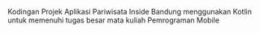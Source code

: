 Kodingan Projek Aplikasi Pariwisata Inside Bandung menggunakan Kotlin untuk memenuhi tugas besar mata kuliah Pemrograman Mobile
